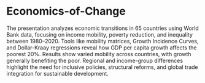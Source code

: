 # Economics-of-Change
The presentation analyzes economic transitions in 65 countries using World Bank data, focusing on income mobility, poverty reduction, and inequality between 1980–2020. Tools like mobility matrices, Growth Incidence Curves, and Dollar-Kraay regressions reveal how GDP per capita growth affects the poorest 20%. Results show varied mobility across countries, with growth generally benefiting the poor. Regional and income-group differences highlight the need for inclusive policies, structural reforms, and global trade integration for sustainable development.
